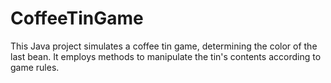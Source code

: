 # CoffeeTinGame
 This Java project simulates a coffee tin game, determining the color of the last bean. It employs methods to manipulate the tin's contents according to game rules.
